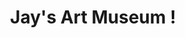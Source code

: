 ---
pid: pt300
title: Jay's Art Museum !
location_transcription: Penn treaty
coordinates: "[-75.12875096056, 39.966135271658]"
zipcode: 
gen_neighborhood: 
neighborhood: 
outside_phl: 
age: 
age_range: 
instagram: 
image_file_name: pt_300.jpg
proposal_transcription: 
topic: 
topic_summary: '0'
type: Museum
keywords_other: 
credit: 
image_labels: 
twitter: 
facebook: 
permalink: "/monuments/pt300/"
layout: item-page
---